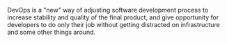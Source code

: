 DevOps is a "new" way of adjusting software development process to increase stability and quality of the final product, and give opportunity for developers to do only their job without getting distracted on infrastructure and some other things around.